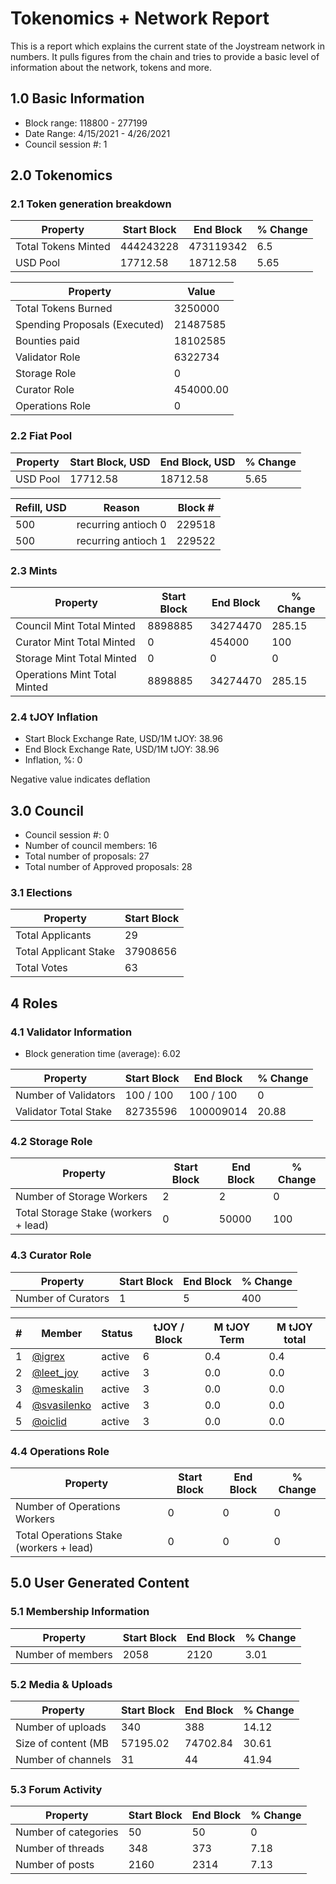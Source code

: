 # Tokenomics + Network Report
This is a report which explains the current state of the Joystream network in numbers. It pulls figures from the chain and tries to provide a basic level of information about the network, tokens and more. 

## 1.0 Basic Information
* Block range: 118800 - 277199
* Date Range: 4/15/2021 - 4/26/2021
* Council session #: 1

## 2.0 Tokenomics
### 2.1 Token generation breakdown
| Property            | Start Block | End Block | % Change |
|---------------------|--------------|--------------|----------|
| Total Tokens Minted |  444243228 | 473119342 | 6.5 |
| USD Pool |  17712.58 | 18712.58 | 5.65 |

| Property            | Value        |
|---------------------|--------------|
| Total Tokens Burned | 3250000 |
| Spending Proposals (Executed) | 21487585 |
| Bounties paid       | 18102585 |
| Validator Role      | 6322734 |
| Storage Role        | 0 |
| Curator Role        | 454000.00 |
| Operations Role     | 0 |

### 2.2 Fiat Pool
| Property            | Start Block, USD | End Block, USD | % Change |
|---------------------|--------------|--------------|----------|
| USD Pool | 17712.58 | 18712.58 | 5.65 |

| Refill, USD | Reason | Block # |
|---------------------|--------------|--------------|
| 500 | recurring antioch 0 | 229518 |
| 500 | recurring antioch 1 | 229522 |


### 2.3 Mints
| Property                    | Start Block           | End Block | % Change |
|-----------------------------|-----------------------|--------------|----------|
| Council Mint Total Minted   | 8898885  | 34274470 |285.15 |
| Curator Mint Total Minted   | 0 | 454000 | 100 |
| Storage Mint Total Minted   | 0 | 0 | 0 |
| Operations Mint Total Minted | 8898885 | 34274470 | 285.15 |


### 2.4 tJOY Inflation

* Start Block Exchange Rate, USD/1M tJOY: 38.96
* End Block Exchange Rate, USD/1M tJOY: 38.96
* Inflation, %: 0

Negative value indicates deflation

## 3.0 Council
* Council session #: 0
* Number of council members: 16
* Total number of proposals: 27
* Total number of Approved proposals: 28

### 3.1 Elections
| Property                    | Start Block  |
|-----------------------------|--------------|
| Total Applicants            | 29 |
| Total Applicant Stake       | 37908656 |
| Total Votes                 | 63 |

## 4 Roles
### 4.1 Validator Information
* Block generation time (average): 6.02

| Property                   | Start Block | End Block | % Change |
|----------------------------|--------------|--------------|----------|
| Number of Validators       | 100 / 100 | 100 / 100 | 0 |
| Validator Total Stake      | 82735596 | 100009014 | 20.88 |


### 4.2 Storage Role
| Property                | Start Block | End Block | % Change |
|-------------------------|--------------|--------------|----------|
| Number of Storage Workers | 2 | 2 | 0 |
| Total Storage Stake (workers + lead) | 0 | 50000 | 100 |



### 4.3 Curator Role
| Property                | Start Block | End Block | % Change |
|-------------------------|--------------|--------------|----------|
| Number of Curators      | 1 | 5 | 400 |

| # | Member | Status | tJOY / Block | M tJOY Term | M tJOY total |
|--|--|--|--|--|--|
| 1 | [@igrex](https://pioneer.joystreamstats.live/#/members/igrex) | active | 6 | 0.4 | 0.4 |
| 2 | [@leet_joy](https://pioneer.joystreamstats.live/#/members/leet_joy) | active | 3 | 0.0 | 0.0 |
| 3 | [@meskalin](https://pioneer.joystreamstats.live/#/members/meskalin) | active | 3 | 0.0 | 0.0 |
| 4 | [@svasilenko](https://pioneer.joystreamstats.live/#/members/svasilenko) | active | 3 | 0.0 | 0.0 |
| 5 | [@oiclid](https://pioneer.joystreamstats.live/#/members/oiclid) | active | 3 | 0.0 | 0.0 |


### 4.4 Operations Role
| Property                | Start Block | End Block | % Change |
|-------------------------|--------------|--------------|----------|
| Number of Operations Workers      | 0 | 0 | 0 |
| Total Operations Stake (workers + lead) | 0 | 0 | 0 |



## 5.0 User Generated Content
### 5.1 Membership Information
| Property          | Start Block | End Block | % Change |
|-------------------|--------------|--------------|----------|
| Number of members | 2058|  2120 | 3.01 |

### 5.2 Media & Uploads
| Property                | Start Block | End Block | % Change |
|-------------------------|--------------|--------------|----------|
| Number of uploads       | 340 | 388  |  14.12 |
| Size of content (MB     | 57195.02 | 74702.84 | 30.61 |
| Number of channels      | 31 | 44 | 41.94 |

### 5.3 Forum Activity
| Property          | Start Block | End Block | % Change |
|-------------------|--------------|--------------|----------|
| Number of categories | 50 | 50 | 0 |
| Number of threads    | 348 | 373 | 7.18 |
| Number of posts      | 2160 | 2314 | 7.13 |
